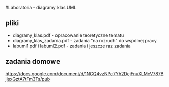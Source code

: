#Laboratoria - diagramy klas UML

## pliki

* diagramy_klas.pdf - opracowanie teoretyczne tematu
* diagramy_klas_zadania.pdf - zadania "na rozruch" do wspólnej pracy
* labuml1.pdf i labuml2.pdf - zadania i jeszcze raz zadania

## zadania domowe

https://docs.google.com/document/d/1NCQ4vzNPc7Yh2DcjFnuXLMcV787BjIsxGztA7tFm3Ts/pub
